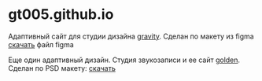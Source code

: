 # gt005.github.io
Адаптивный сайт для студии дизайна <a href="https://gt005.github.io/gravity/">gravity</a>. Сделан по макету из figma <a href="https://gt005.github.io/gravity/Gravity.fig">скачать</a> файл figma

Еще один адаптивный дизайн. Студия звукозаписи и ее сайт <a href="https://gt005.github.io/golden/">golden</a>. Сделан по PSD макету: <a href="https://gt005.github.io/golden/Golden-One Page Web Template.psd">скачать</a>